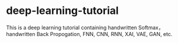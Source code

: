 # deep-learning-tutorial
This is a deep learning tutorial containing handwritten Softmax，handwritten Back Propogation, FNN, CNN, RNN, XAI, VAE, GAN, etc.
